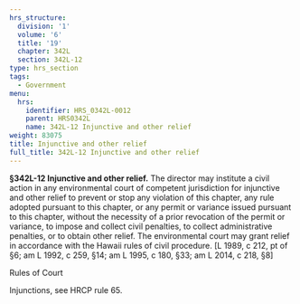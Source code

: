 ```yaml
---
hrs_structure:
  division: '1'
  volume: '6'
  title: '19'
  chapter: 342L
  section: 342L-12
type: hrs_section
tags:
  - Government
menu:
  hrs:
    identifier: HRS_0342L-0012
    parent: HRS0342L
    name: 342L-12 Injunctive and other relief
weight: 83075
title: Injunctive and other relief
full_title: 342L-12 Injunctive and other relief
---
```

**§342L-12 Injunctive and other relief.** The director may institute a civil action in any environmental court of competent jurisdiction for injunctive and other relief to prevent or stop any violation of this chapter, any rule adopted pursuant to this chapter, or any permit or variance issued pursuant to this chapter, without the necessity of a prior revocation of the permit or variance, to impose and collect civil penalties, to collect administrative penalties, or to obtain other relief. The environmental court may grant relief in accordance with the Hawaii rules of civil procedure. [L 1989, c 212, pt of §6; am L 1992, c 259, §14; am L 1995, c 180, §33; am L 2014, c 218, §8]

Rules of Court

Injunctions, see HRCP rule 65.